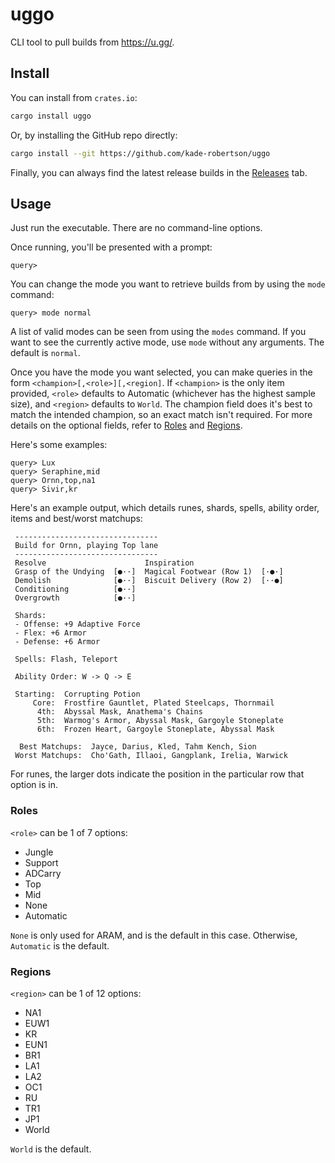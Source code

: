 # uggo

CLI tool to pull builds from https://u.gg/.

## Install

You can install from `crates.io`:

```zsh
cargo install uggo
```

Or, by installing the GitHub repo directly:

```zsh
cargo install --git https://github.com/kade-robertson/uggo
```

Finally, you can always find the latest release builds in the [Releases](https://github.com/kade-robertson/uggo/releases/latest) tab.

## Usage

Just run the executable. There are no command-line options.

Once running, you'll be presented with a prompt:
```
query>
```

You can change the mode you want to retrieve builds from by using the `mode` command:
```
query> mode normal
```

A list of valid modes can be seen from using the `modes` command. If you want to see the currently active mode, use `mode` without any arguments. The default is `normal`.

Once you have the mode you want selected, you can make queries in the form `<champion>[,<role>][,<region]`. If `<champion>` is the only item provided, `<role>` defaults to Automatic (whichever has the highest sample size), and `<region>` defaults to `World`. The champion field does it's best to match the intended champion, so an exact match isn't required. For more details on the optional fields, refer to [Roles](#roles) and [Regions](#regions).

Here's some examples:
```
query> Lux
query> Seraphine,mid
query> Ornn,top,na1
query> Sivir,kr
```

Here's an example output, which details runes, shards, spells, ability order, items and best/worst matchups:
```
 --------------------------------
 Build for Ornn, playing Top lane
 --------------------------------
 Resolve                      Inspiration                
 Grasp of the Undying  [●··]  Magical Footwear (Row 1)  [·●·] 
 Demolish              [●··]  Biscuit Delivery (Row 2)  [··●] 
 Conditioning          [●··]                             
 Overgrowth            [●··]                             

 Shards:
 - Offense: +9 Adaptive Force
 - Flex: +6 Armor
 - Defense: +6 Armor

 Spells: Flash, Teleport

 Ability Order: W -> Q -> E

 Starting:  Corrupting Potion 
     Core:  Frostfire Gauntlet, Plated Steelcaps, Thornmail 
      4th:  Abyssal Mask, Anathema's Chains 
      5th:  Warmog's Armor, Abyssal Mask, Gargoyle Stoneplate 
      6th:  Frozen Heart, Gargoyle Stoneplate, Abyssal Mask 

  Best Matchups:  Jayce, Darius, Kled, Tahm Kench, Sion 
 Worst Matchups:  Cho'Gath, Illaoi, Gangplank, Irelia, Warwick
```

For runes, the larger dots indicate the position in the particular row that option is in.

### Roles

`<role>` can be 1 of 7 options:
 - Jungle
 - Support
 - ADCarry
 - Top
 - Mid
 - None
 - Automatic

`None` is only used for ARAM, and is the default in this case. Otherwise, `Automatic` is the default.

### Regions

`<region>` can be 1 of 12 options:
 - NA1
 - EUW1
 - KR
 - EUN1
 - BR1
 - LA1
 - LA2
 - OC1
 - RU
 - TR1
 - JP1
 - World

`World` is the default.